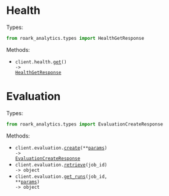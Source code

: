 # Health

Types:

```python
from roark_analytics.types import HealthGetResponse
```

Methods:

- <code title="get /health">client.health.<a href="./src/roark_analytics/resources/health.py">get</a>() -> <a href="./src/roark_analytics/types/health_get_response.py">HealthGetResponse</a></code>

# Evaluation

Types:

```python
from roark_analytics.types import EvaluationCreateResponse
```

Methods:

- <code title="post /v1/evaluation">client.evaluation.<a href="./src/roark_analytics/resources/evaluation.py">create</a>(\*\*<a href="src/roark_analytics/types/evaluation_create_params.py">params</a>) -> <a href="./src/roark_analytics/types/evaluation_create_response.py">EvaluationCreateResponse</a></code>
- <code title="get /v1/evaluation/{jobId}">client.evaluation.<a href="./src/roark_analytics/resources/evaluation.py">retrieve</a>(job_id) -> object</code>
- <code title="get /v1/evaluation/{jobId}/runs">client.evaluation.<a href="./src/roark_analytics/resources/evaluation.py">get_runs</a>(job_id, \*\*<a href="src/roark_analytics/types/evaluation_get_runs_params.py">params</a>) -> object</code>
